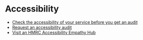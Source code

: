 # Accessibility

- [Check the accessibility of your service before you get an audit](docs/check-your-services-accessibility-before-you-get-an-audit.md)
- [Request an accessibility audit](docs/request-an-accessibility-audit.md)
- [Visit an HMRC Accessibility Empathy Hub](https://hmrc.github.io/accessibility-empathy-hub/)
